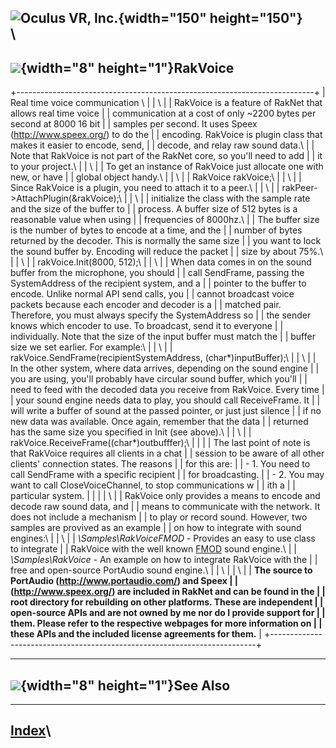 <span style="background-color: rgb(255, 255, 255);">![Oculus VR,
Inc.](RakNet_Icon_Final-copy.jpg){width="150" height="150"}</span>\
\
  -----------------------------------------------
  ![](spacer.gif){width="8" height="1"}RakVoice
  -----------------------------------------------

+--------------------------------------------------------------------------+
| <span class="RakNetBlueHeader">Real time voice communication </span>\    |
| \                                                                        |
| RakVoice is a feature of RakNet that allows real time voice              |
| communication at a cost of only \~2200 bytes per second at 8000 16 bit   |
| samples per second. It uses Speex (<http://www.speex.org/>) to do the    |
| encoding. RakVoice is plugin class that makes it easier to encode, send, |
| decode, and relay raw sound data.\                                       |
| Note that RakVoice is not part of the RakNet core, so you'll need to add |
| it to your project.\                                                     |
| \                                                                        |
| To get an instance of RakVoice just allocate one with new, or have       |
| global object handy.\                                                    |
| \                                                                        |
| RakVoice rakVoice;\                                                      |
| \                                                                        |
| Since RakVoice is a plugin, you need to attach it to a peer.\            |
| \                                                                        |
| rakPeer-&gt;AttachPlugin(&rakVoice);\                                    |
| \                                                                        |
| initialize the class with the sample rate and the size of the buffer to  |
| process. A buffer size of 512 bytes is a reasonable value when using     |
| frequencies of 8000hz.\                                                  |
| The buffer size is the number of bytes to encode at a time, and the      |
| number of bytes returned by the decoder. This is normally the same size  |
| you want to lock the sound buffer by. Encoding will reduce the packet    |
| size by about 75%.\                                                      |
| \                                                                        |
| rakVoice.Init(8000, 512);\                                               |
| \                                                                        |
| When data comes in on the sound buffer from the microphone, you should   |
| call SendFrame, passing the SystemAddress of the recipient system, and a |
| pointer to the buffer to encode. Unlike normal API send calls, you       |
| cannot broadcast voice packets because each encoder and decoder is a     |
| matched pair. Therefore, you must always specify the SystemAddress so    |
| the sender knows which encoder to use. To broadcast, send it to everyone |
| individually. Note that the size of the input buffer must match the      |
| buffer size we set earlier. For example:\                                |
| \                                                                        |
| rakVoice.SendFrame(recipientSystemAddress, (char\*)inputBuffer);\        |
| \                                                                        |
| In the other system, where data arrives, depending on the sound engine   |
| you are using, you'll probably have circular sound buffer, which you'll  |
| need to feed with the decoded data you receive from RakVoice. Every time |
| your sound engine needs data to play, you should call ReceiveFrame. It   |
| will write a buffer of sound at the passed pointer, or just just silence |
| if no new data was available. Once again, remember that the data         |
| returned has the same size you specified in Init (see above).\           |
| \                                                                        |
| rakVoice.ReceiveFrame((char\*)outbufffer);\                              |
|                                                                          |
| The last point of note is that RakVoice requires all clients in a chat   |
| session to be aware of all other clients' connection states. The reasons |
| for this are:                                                            |
| -   1\. You need to call SendFrame with a specific recipient             |
|     for broadcasting.                                                    |
| -   2\. You may want to call CloseVoiceChannel, to stop communications w |
| ith a                                                                    |
|     particular system.                                                   |
|                                                                          |
| \                                                                        |
| RakVoice only provides a means to encode and decode raw sound data, and  |
| means to communicate with the network. It does not include a mechanism   |
| to play or record sound. However, two samples are provived as an example |
| on how to integrate with sound engines:\                                 |
| \                                                                        |
| *\\Samples\\RakVoiceFMOD* - Provides an easy to use class to integrate   |
| RakVoice with the well known [FMOD](http://www.fmod.org/) sound engine.\ |
| *\\Samples\\RakVoice* - An example on how to integrate RakVoice with the |
| free and open-source PortAudio sound engine.\                            |
| \                                                                        |
| \                                                                        |
| **The source to PortAudio (<http://www.portaudio.com/>) and Speex        |
| (<http://www.speex.org/>) are included in RakNet and can be found in the |
| root directory for rebuilding on other platforms. These are independent  |
| open-source APIs and are not owned by me nor do I provide support for    |
| them. Please refer to the respective webpages for more information on    |
| these APIs and the included license agreements for them.**               |
+--------------------------------------------------------------------------+

  -----------------------------------------------
  ![](spacer.gif){width="8" height="1"}See Also
  -----------------------------------------------

  ----------------------
  [Index](index.html)\
  ----------------------


